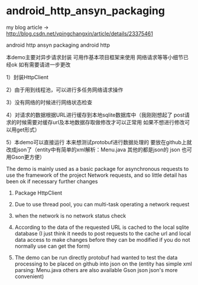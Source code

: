 android_http_ansyn_packaging
============================

my blog article -> http://blog.csdn.net/vpingchangxin/article/details/23375461

android http ansyn packaging android http

本demo主要对异步请求封装 可用作基本项目框架来使用
网络请求等等小细节已经ok 如有需要请进一步更改

1）封装HttpClient

2）由于用到线程池，可以进行多任务网络请求操作

3）没有网络的时候进行网络状态检查

4）对请求的数据根据URL进行缓存到本地sqlite数据库中（我刚刚想起了 post请求的时候需要对缓存url及本地数据存取做修改才可以正常用 如果不想进行修改可以用get形式）

5）本demo可以直接运行 本来想测试protobuf进行数据处理的 要放在github上就改成json了（entity中有简单的xml解析：Menu.java 其他的都是json的 json 也可用Gson更方便）

The demo is mainly used as a basic package for asynchronous requests to use the framework of the project
Network requests, and so little detail has been ok if necessary further changes

1) Package HttpClient

2) Due to use thread pool, you can multi-task operating a network request

3) when the network is no network status check

4) According to the data of the requested URL is cached to the local sqlite database (I just think it needs to post requests to the cache url and local data access to make changes before they can be modified if you do not normally use can get the form)

5) The demo can be run directly protobuf had wanted to test the data processing to be placed on github into json on the (entity has simple xml parsing: Menu.java others are also available Gson json json's more convenient)
